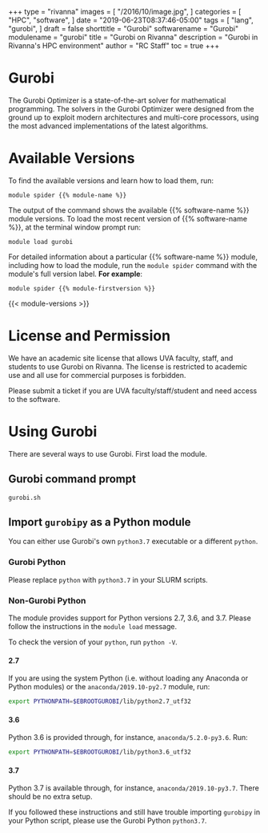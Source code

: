 +++
type = "rivanna"
images = [
  "/2016/10/image.jpg",
]
categories = [
  "HPC",
  "software",
]
date = "2019-06-23T08:37:46-05:00"
tags = [
  "lang",
  "gurobi",
]
draft = false
shorttitle = "Gurobi"
softwarename = "Gurobi"
modulename = "gurobi"
title = "Gurobi on Rivanna"
description = "Gurobi in Rivanna's HPC environment"
author = "RC Staff"
toc = true
+++

# Gurobi

The Gurobi Optimizer is a state-of-the-art solver for mathematical programming. The solvers in the Gurobi Optimizer were designed from the ground up to exploit modern architectures and multi-core processors, using the most advanced implementations of the latest algorithms.

# Available Versions
To find the available versions and learn how to load them, run:
```
module spider {{% module-name %}}
```

The output of the command shows the available {{% software-name %}} module versions. To load the most recent version of {{% software-name %}}, at the terminal window prompt run:
```
module load gurobi
```

For detailed information about a particular {{% software-name %}} module, including how to load the module, run the `module spider` command with the module's full version label. __For example__:
```
module spider {{% module-firstversion %}}
```

{{< module-versions >}}

# License and Permission

We have an academic site license that allows UVA faculty, staff, and students to use Gurobi on Rivanna. The license is restricted to academic use and all use for commercial purposes is forbidden.

Please submit a ticket if you are UVA faculty/staff/student and need access to the software.

# Using Gurobi

There are several ways to use Gurobi. First load the module.

## Gurobi command prompt
```
gurobi.sh
```

## Import `gurobipy` as a Python module

You can either use Gurobi's own `python3.7` executable or a different `python`.

### Gurobi Python
Please replace `python` with `python3.7` in your SLURM scripts.

### Non-Gurobi Python
The module provides support for Python versions 2.7, 3.6, and 3.7. Please follow the instructions in the `module load` message.

To check the version of your `python`, run `python -V`.

#### 2.7
If you are using the system Python (i.e. without loading any Anaconda or Python modules) or the `anaconda/2019.10-py2.7` module, run:
```bash
export PYTHONPATH=$EBROOTGUROBI/lib/python2.7_utf32
```

#### 3.6
Python 3.6 is provided through, for instance, `anaconda/5.2.0-py3.6`. Run:
```bash
export PYTHONPATH=$EBROOTGUROBI/lib/python3.6_utf32
```

#### 3.7
Python 3.7 is available through, for instance, `anaconda/2019.10-py3.7`. There should be no extra setup.

If you followed these instructions and still have trouble importing `gurobipy` in your Python script, please use the Gurobi Python `python3.7`.
